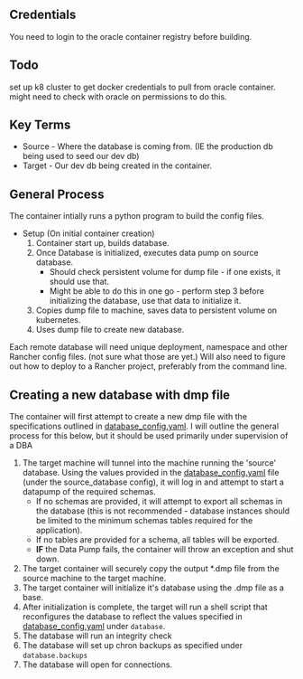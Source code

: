 ## Credentials

You need to login to the oracle container registry before building.

## Todo

set up k8 cluster to get docker credentials to pull from oracle container.
might need to check with oracle on permissions to do this.

## Key Terms

- Source - Where the database is coming from. (IE the production db being used to seed our dev db)
- Target - Our dev db being created in the container.

## General Process

The container intially runs a python program to build the config files.

- Setup (On initial container creation)
  1. Container start up, builds database.
  2. Once Database is initialized, executes data pump on source database.
     - Should check persistent volume for dump file - if one exists, it should use that.
     - Might be able to do this in one go - perform step 3 before initializing the database, use that data to initialize it.
  3. Copies dump file to machine, saves data to persistent volume on kubernetes.
  4. Uses dump file to create new database.

Each remote database will need unique deployment, namespace and other Rancher config files. (not sure what those are yet.) Will also need to figure out how to deploy to a Rancher project, preferably from the command line.

## Creating a new database with dmp file

The container will first attempt to create a new dmp file with the specifications outlined in [database_config.yaml](./database_config.yaml). I will outline the general process for this below, but it should be used primarily under supervision of a DBA

1. The target machine will tunnel into the machine running the 'source' database. Using the values provided in the [database_config.yaml](./database_config.yaml) file (under the source_database config), it will log in and attempt to start a datapump of the required schemas.
   - If no schemas are provided, it will attempt to export all schemas in the database (this is not recommended - database instances should be limited to the minimum schemas tables required for the application).
   - If no tables are provided for a schema, all tables will be exported.
   - **IF** the Data Pump fails, the container will throw an exception and shut down.
2. The target container will securely copy the output \*.dmp file from the source machine to the target machine.
3. The target container will initialize it's database using the .dmp file as a base.
4. After initialization is complete, the target will run a shell script that reconfigures the database to reflect the values specified in [database_config.yaml](./database_config.yaml) under `database`.
5. The database will run an integrity check
6. The database will set up chron backups as specified under `database.backups`
7. The database will open for connections.
